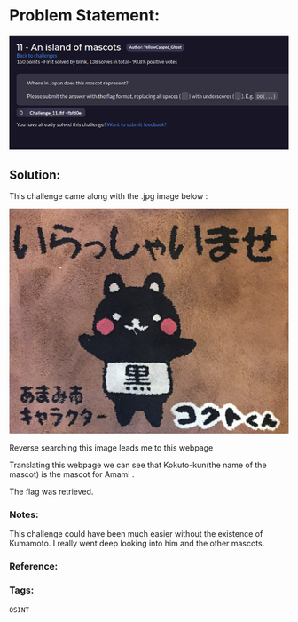 # Problem Statement:
![question](https://raw.githubusercontent.com/0x41head/CTF-Writeups/main/src/DOA2021ctf/OSINT/An%20island%20of%20mascots/ques.png)

## Solution:
This challenge came along with the .jpg image below :

![quest](https://raw.githubusercontent.com/0x41head/CTF-Writeups/main/src/DOA2021ctf/OSINT/An%20island%20of%20mascots/C11.jfif)

Reverse searching this image leads me to this webpage [](https://www.city.amami.lg.jp/kikaku/shise/koho/kokutokun.html)

Translating this webpage we can see that Kokuto-kun(the name of the mascot) is the mascot for Amami .

The flag was retrieved.

### Notes:
This challenge could have been much easier without the existence of Kumamoto.
I really went deep looking into him and the other mascots.
### Reference:

### Tags:
`OSINT`
